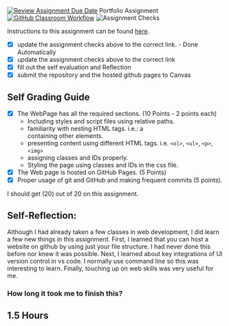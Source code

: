 [![Review Assignment Due Date](https://classroom.github.com/assets/deadline-readme-button-24ddc0f5d75046c5622901739e7c5dd533143b0c8e959d652212380cedb1ea36.svg)](https://classroom.github.com/a/cVDVbTjj)
Portfolio Assignment
[![GitHub Classroom Workflow](https://github.com/IT3049C-Lively-FA23/online-portfolio-ZachtMac/actions/workflows/classroom.yml/badge.svg)](https://github.com/IT3049C-Lively-FA23/online-portfolio-ZachtMac/actions/workflows/classroom.yml)
![Assignment Checks](https://github.com/IT3049C/1.student-portfolio/workflows/Assignment%20Checks/badge.svg)

Instructions to this assignment can be found [here](https://reedws.github.io/IT3049C/coursework/assignments/online-portfolio/).

- [x] update the assignment checks above to the correct link. - Done Automatically
- [x] update the assignment checks above to the correct link
- [x] fill out the self evaluation and Reflection
- [x] submit the repository and the hosted github pages to Canvas

## Self Grading Guide
<!--- put an x in each of the completed sections below .. e.g. [x] Task 1 --->

- [x] The WebPage has all the required sections. (10 Points - 2 points each)
  - Including styles and script files using relative paths.
  - familiarity with nesting HTML tags. i.e.: a <div> containing other elements.
  - presenting content using different HTML tags. i.e. `<ol>`, `<ul>`, `<p>`, `<img>`
  - assigning classes and IDs properly.
  - Styling the page using classes and IDs in the css file.
- [x] The Web page is hosted on GitHub Pages. (5 Points)
- [x] Proper usage of git and GitHub and making frequent commits (5 points).

<!--- Update the following line with your grade --->
I should get (20) out of 20 on this assignment.

## Self-Reflection:
Although I had already taken a few classes in web development, I did learn a few new things in this assignment. First, I learned that you can host a website on github by using just your file structure. I had never done this before nor knew it was possible. Next, I learned about key integrations of UI version control in vs code. I normally use command line so this was interesting to learn. Finally, touching up on web skills was very useful for me.

### How long it took me to finish this?
1.5 Hours
-----------------------
